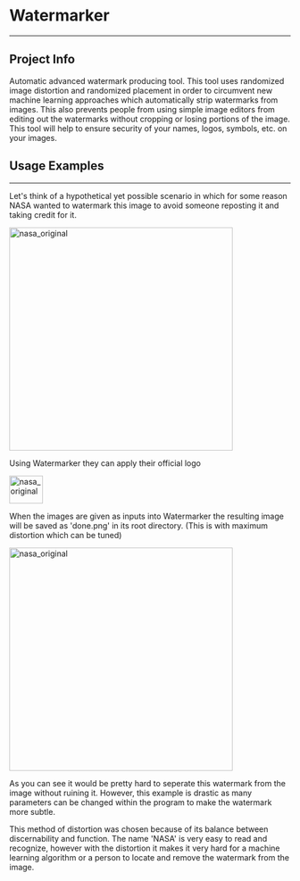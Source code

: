 # Watermarker
---

## Project Info

Automatic advanced watermark producing tool. This tool uses randomized image distortion and randomized placement in order to circumvent new machine learning approaches which automatically strip watermarks from images. This also prevents people from using simple image editors from editing out the watermarks without cropping or losing portions of the image. This tool will help to ensure security of your names, logos, symbols, etc. on your images.

## Usage Examples
---

Let's think of a hypothetical yet possible scenario in which for some reason NASA wanted to watermark this image to avoid someone reposting it and taking credit for it.

<img src="https://github.com/thaniel-c/misc-tools-and-projects/blob/master/WatermarkerResources/nasa_original.jpg"
     alt="nasa_original"
     width ="400" height="400" />

Using Watermarker they can apply their official logo

<img src="https://github.com/thaniel-c/misc-tools-and-projects/blob/master/WatermarkerResources/nasa_logo.png"
     alt="nasa_original"
     width ="60" height="50" />
     

When the images are given as inputs into Watermarker the resulting image will be saved as 'done.png' in its root directory. (This is with maximum distortion which can be tuned)

<img src="https://github.com/thaniel-c/misc-tools-and-projects/blob/master/WatermarkerResources/done.png"
     alt="nasa_original"
     width ="400" height="400" />

As you can see it would be pretty hard to seperate this watermark from the image without ruining it. However, this example is drastic as many parameters can be changed within the program to make the watermark more subtle.

This method of distortion was chosen because of its balance between discernability and function. The name 'NASA' is very easy to read and recognize, however with the distortion it makes it very hard for a machine learning algorithm or a person to locate and remove the watermark from the image. 
